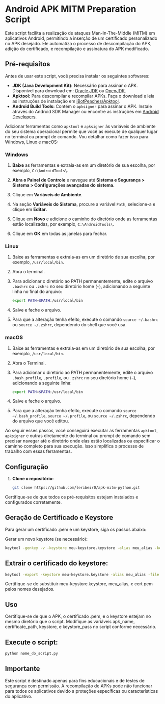 # Android APK MITM Preparation Script

Este script facilita a realização de ataques Man-In-The-Middle (MITM) em aplicativos Android, permitindo a inserção de um certificado personalizado no APK desejado. Ele automatiza o processo de descompilação do APK, adição do certificado, e recompilação e assinatura do APK modificado.

## Pré-requisitos

Antes de usar este script, você precisa instalar os seguintes softwares:

- **JDK (Java Development Kit):** Necessário para assinar o APK. Disponível para download em: [Oracle JDK](https://www.oracle.com/java/technologies/javase-jdk11-downloads.html) ou [OpenJDK](https://openjdk.java.net/install/).
- **Apktool:** Para descompilar e recompilar APKs. Faça o download e leia as instruções de instalação em [iBotPeaches/Apktool](https://github.com/iBotPeaches/Apktool).
- **Android Build Tools:** Contém o `apksigner` para assinar o APK. Instale através do Android SDK Manager ou encontre as instruções em [Android Developers](https://developer.android.com/studio/releases/build-tools).

Adicionar ferramentas como `apktool` e `apksigner` às variáveis de ambiente do seu sistema operacional permite que você as execute de qualquer lugar no terminal ou prompt de comando. Vou detalhar como fazer isso para Windows, Linux e macOS:

### Windows

1. **Baixe** as ferramentas e extraia-as em um diretório de sua escolha, por exemplo, `C:\AndroidTools\`.

2. **Abra o Painel de Controle** e navegue até **Sistema e Segurança > Sistema > Configurações avançadas do sistema**.

3. Clique em **Variáveis de Ambiente**.

4. Na seção **Variáveis do Sistema**, procure a variável `Path`, selecione-a e clique em **Editar**.

5. Clique em **Novo** e adicione o caminho do diretório onde as ferramentas estão localizadas, por exemplo, `C:\AndroidTools\`.

6. Clique em **OK** em todas as janelas para fechar.

### Linux

1. Baixe as ferramentas e extraia-as em um diretório de sua escolha, por exemplo, `/usr/local/bin`.

2. Abra o terminal.

3. Para adicionar o diretório ao PATH permanentemente, edite o arquivo `.bashrc` ou `.zshrc` no seu diretório home (`~`), adicionando a seguinte linha no final do arquivo:
   ```bash
   export PATH=$PATH:/usr/local/bin
   ```
4. Salve e feche o arquivo.

5. Para que a alteração tenha efeito, execute o comando `source ~/.bashrc` ou `source ~/.zshrc`, dependendo do shell que você usa.

### macOS

1. Baixe as ferramentas e extraia-as em um diretório de sua escolha, por exemplo, `/usr/local/bin`.

2. Abra o Terminal.

3. Para adicionar o diretório ao PATH permanentemente, edite o arquivo `.bash_profile`, `.profile`, ou `.zshrc` no seu diretório home (`~`), adicionando a seguinte linha:
   ```bash
   export PATH=$PATH:/usr/local/bin
   ```
4. Salve e feche o arquivo.

5. Para que a alteração tenha efeito, execute o comando `source ~/.bash_profile`, `source ~/.profile`, ou `source ~/.zshrc`, dependendo do arquivo que você editou.

Ao seguir esses passos, você conseguirá executar as ferramentas `apktool`, `apksigner` e outras diretamente do terminal ou prompt de comando sem precisar navegar até o diretório onde elas estão localizadas ou especificar o caminho completo para sua execução. Isso simplifica o processo de trabalho com essas ferramentas.

## Configuração

1. **Clone o repositório:**
   ```bash
   git clone https://github.com/leribeir0/apk-mitm-python.git
   ```

Certifique-se de que todos os pré-requisitos estejam instalados e configurados corretamente.

## Geração de Certificado e Keystore
Para gerar um certificado .pem e um keystore, siga os passos abaixo:

Gerar um novo keystore (se necessário):
```bash
keytool -genkey -v -keystore meu-keystore.keystore -alias meu_alias -keyalg RSA -keysize 2048 -validity 10000
```


## Extrair o certificado do keystore:
```bash
keytool -export -keystore meu-keystore.keystore -alias meu_alias -file cert.pem
```


Certifique-se de substituir meu-keystore.keystore, meu_alias, e cert.pem pelos nomes desejados.

## Uso
Certifique-se de que o APK, o certificado .pem, e o keystore estejam no mesmo diretório que o script.
Modifique as variáveis apk_name, certificate_path, keystore, e keystore_pass no script conforme necessário.

## Execute o script:
```bash
python nome_do_script.py
```


## Importante
Este script é destinado apenas para fins educacionais e de testes de segurança com permissão.
A recompilação de APKs pode não funcionar para todos os aplicativos devido a proteções específicas ou características do aplicativo.
